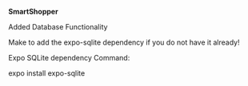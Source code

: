 **SmartShopper**

Added Database Functionality

Make to add the expo-sqlite dependency if you do not have it already!

Expo SQLite dependency Command:

expo install expo-sqlite
